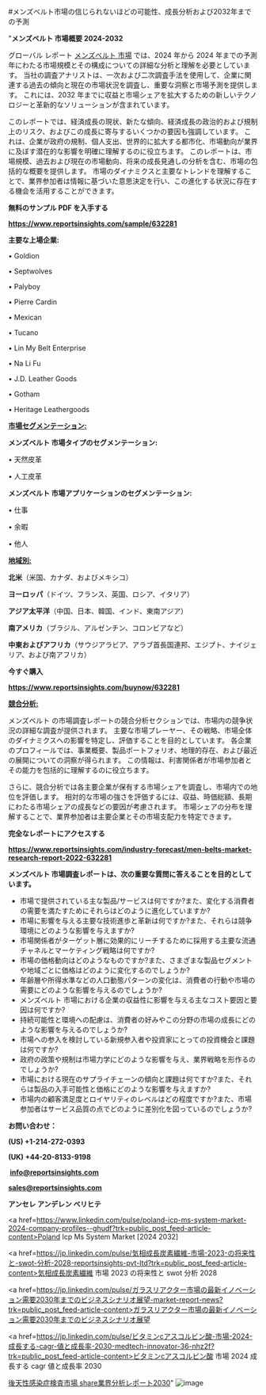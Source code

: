 #メンズベルト市場の信じられないほどの可能性、成長分析および2032年までの予測

"<strong>メンズベルト 市場概要 2024-2032</strong>

グローバル レポート <a href=https://www.reportsinsights.com/sample/632281>メンズベルト 市場</a> では、2024 年から 2024 年までの予測年にわたる市場規模とその構成についての詳細な分析と理解を必要としています。 当社の調査アナリストは、一次および二次調査手法を使用して、企業に関連する過去の傾向と現在の市場状況を調査し、重要な洞察と市場予測を提供します。 これには、2032 年までに収益と市場シェアを拡大​​するための新しいテクノロジーと革新的なソリューションが含まれています。

このレポートでは、経済成長の現状、新たな傾向、経済成長の政治的および規制上のリスク、およびこの成長に寄与するいくつかの要因も強調しています。 これは、企業が政府の規制、個人支出、世界的に拡大する都市化、市場動向が業界に及ぼす潜在的な影響を明確に理解するのに役立ちます。 このレポートは、市場規模、過去および現在の市場動向、将来の成長見通しの分析を含む、市場の包括的な概要を提供します。 市場のダイナミクスと主要なトレンドを理解することで、業界参加者は情報に基づいた意思決定を行い、この進化する状況に存在する機会を活用することができます。

<strong><b>無料のサンプル PDF を入手する</b></strong>

<a href=https://www.reportsinsights.com/sample/632281><strong><u>https://www.reportsinsights.com/sample/632281</u></strong></a>

<strong>主要な上場企業:</strong>

• Goldion

• Septwolves

• Palyboy

• Pierre Cardin

• Mexican

• Tucano

• Lin My Belt Enterprise

• Na Li Fu

• J.D. Leather Goods

• Gotham

• Heritage Leathergoods

<strong><u>市場セグメンテーション</u></strong><strong><u>:</u></strong>

<strong>メンズベルト 市場タイプのセグメンテーション:</strong>

• 天然皮革

• 人工皮革

<strong>メンズベルト 市場アプリケーションのセグメンテーション:</strong>

• 仕事

• 余暇

• 他人

<strong><u>地域別</u></strong><strong><u>:</u></strong>

<strong>北米</strong>（米国、カナダ、およびメキシコ）

<strong>ヨーロッパ</strong>（ドイツ、フランス、英国、ロシア、イタリア）

<strong>アジア太平洋</strong>（中国、日本、韓国、インド、東南アジア）

<strong>南アメリカ</strong>（ブラジル、アルゼンチン、コロンビアなど）

<strong>中東およびアフリカ</strong>（サウジアラビア、アラブ首長国連邦、エジプト、ナイジェリア、および南アフリカ）

<strong>今すぐ購入</strong>

<a href=https://www.reportsinsights.com/buynow/632281><strong><u>https://www.reportsinsights.com/buynow/632281</u></strong></a>

<strong><u>競合分析:</u></strong>

メンズベルト の市場調査レポートの競合分析セクションでは、市場内の競争状況の詳細な調査が提供されます。 主要な市場プレーヤー、その戦略、市場全体のダイナミクスへの影響を特定し、評価することを目的としています。 各企業のプロフィールでは、事業概要、製品ポートフォリオ、地理的存在、および最近の展開についての洞察が得られます。 この情報は、利害関係者が市場参加者とその能力を包括的に理解するのに役立ちます。

さらに、競合分析では各主要企業が保有する市場シェアを調査し、市場内での地位を評価します。 相対的な市場の強さを評価するには、収益、時価総額、長期にわたる市場シェアの成長などの要因が考慮されます。 市場シェアの分布を理解することで、業界参加者は主要企業とその市場支配力を特定できます。

<strong>完全なレポートにアクセスする</strong>

<a href=https://www.reportsinsights.com/industry-forecast/men-belts-market-research-report-2022-632281><strong><u><b>https://www.reportsinsights.com/industry-forecast/men-belts-market-research-report-2022-632281</b></u></strong></a>

<strong><b>メンズベルト 市場調査レポートは、次の重要な質問に答えることを目的としています。</b></strong>
<ul>
  <li>市場で提供されている主な製品/サービスは何ですか?また、変化する消費者の需要を満たすためにそれらはどのように進化していますか?</li>
  <li>市場に影響を与える主要な技術進歩と革新は何ですか?また、それらは競争環境にどのような影響を与えますか?</li>
  <li>市場関係者がターゲット層に効果的にリーチするために採用する主要な流通チャネルとマーケティング戦略は何ですか?</li>
  <li>市場の価格動向はどのようなものですか?また、さまざまな製品セグメントや地域ごとに価格はどのように変化するのでしょうか?</li>
  <li>年齢層や所得水準などの人口動態パターンの変化は、消費者の行動や市場の需要にどのような影響を与えるのでしょうか?</li>
  <li>メンズベルト 市場における企業の収益性に影響を与える主なコスト要因と要因は何ですか?</li>
  <li>持続可能性と環境への配慮は、消費者の好みやこの分野の市場の成長にどのような影響を与えるのでしょうか?</li>
  <li>市場への参入を検討している新規参入者や投資家にとっての投資機会と課題は何ですか?</li>
  <li>政府の政策や規制は市場力学にどのような影響を与え、業界戦略を形作るのでしょうか?</li>
  <li>市場における現在のサプライチェーンの傾向と課題は何ですか?また、それらは製品の入手可能性と価格にどのような影響を与えますか?</li>
  <li>市場内の顧客満足度とロイヤリティのレベルはどの程度ですか?また、市場参加者はサービス品質の点でどのように差別化を図っているのでしょうか?</li>
</ul>
<strong>お問い合わせ：</strong>

<strong>(US) +1-214-272-0393</strong>

<strong>(UK) +44-20-8133-9198</strong>

<strong> </strong><a href=info@reportsinsights.com><strong><u>info@reportsinsights.com</u></strong></a>

<a href=sales@reportsinsights.com><strong><u>sales@reportsinsights.com</u></strong></a>

<strong>アンセレ アンデレン ベリヒテ</strong>

<a href=https://www.linkedin.com/pulse/poland-icp-ms-system-market-2024-company-profiles--ghudf?trk=public_post_feed-article-content>Poland Icp Ms System Market [2024 2032]</a>

<a href=https://jp.linkedin.com/pulse/気相成長炭素繊維-市場-2023-の将来性と-swot-分析-2028-reportsinsights-pvt-ltd?trk=public_post_feed-article-content>気相成長炭素繊維 市場 2023 の将来性と swot 分析 2028</a>

<a href=https://jp.linkedin.com/pulse/ガラスリアクター市場の最新イノベーション需要2030年までのビジネスシナリオ展望-market-report-news?trk=public_post_feed-article-content>ガラスリアクター市場の最新イノベーション需要2030年までのビジネスシナリオ展望</a>

<a href=https://jp.linkedin.com/pulse/ビタミンcアスコルビン酸-市場-2024-成長する-cagr-値と成長率-2030-medtech-innovator-36-nhz2f?trk=public_post_feed-article-content>ビタミンcアスコルビン酸 市場 2024 成長する cagr 値と成長率 2030</a>

<a href=https://www.linkedin.com/pulse/後天性感染症検査市場-share業界分析レポート2030-tribunal-analytics-360-lhwpf/>後天性感染症検査市場 share業界分析レポート2030</a>"
![image](https://github.com/ahaan12367/RIMarket24/assets/158471582/f7e45266-50ed-4533-aa4e-ae229e36e9a8)
